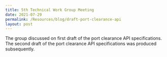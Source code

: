 ```yaml
---
title: 5th Technical Work Group Meeting
date: 2021-07-29
permalink: /Resources/blog/draft-port-clearance-api
layout: post
---
```


The group discussed on first draft of the port clearance API specifications. The second draft of the port clearance API specifications was produced subsequently.
